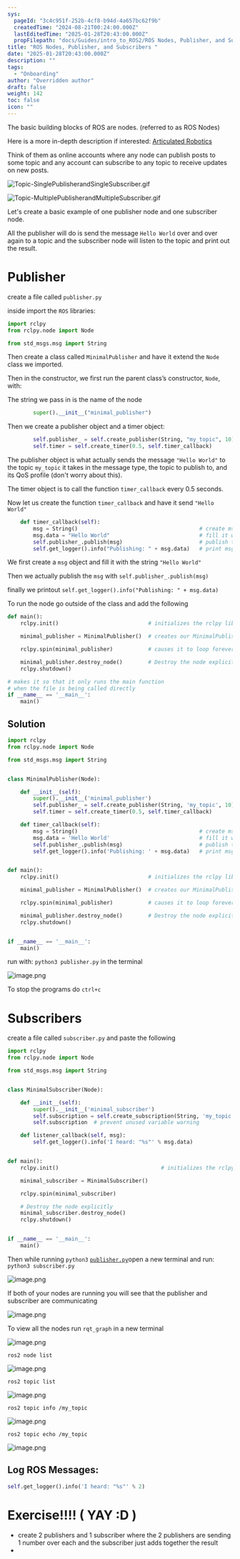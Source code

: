 ```yaml
---
sys:
  pageId: "3c4c951f-252b-4cf8-b94d-4a657bc62f9b"
  createdTime: "2024-08-21T00:24:00.000Z"
  lastEditedTime: "2025-01-28T20:43:00.000Z"
  propFilepath: "docs/Guides/intro_to_ROS2/ROS Nodes, Publisher, and Subscribers .md"
title: "ROS Nodes, Publisher, and Subscribers "
date: "2025-01-28T20:43:00.000Z"
description: ""
tags:
  - "Onboarding"
author: "Overridden author"
draft: false
weight: 142
toc: false
icon: ""
---
```


The basic building blocks of ROS are nodes. (referred to as ROS Nodes)

Here is a more in-depth description if interested: [Articulated Robotics](https://articulatedrobotics.xyz/tutorials/ready-for-ros/ros-overview#2-nodes)

Think of them as online accounts where any node can publish posts to some topic and any account can subscribe to any topic to receive updates on new posts.

![Topic-SinglePublisherandSingleSubscriber.gif](https://docs.ros.org/en/humble/_images/Topic-SinglePublisherandSingleSubscriber.gif)

![Topic-MultiplePublisherandMultipleSubscriber.gif](https://docs.ros.org/en/humble/_images/Topic-MultiplePublisherandMultipleSubscriber.gif)

Let's create a basic example of one publisher node and one subscriber node.

All the publisher will do is send the message `Hello World` over and over again to a topic and the subscriber node will listen to the topic and print out the result.

# Publisher

create a file called `publisher.py` 

inside import the `ROS` libraries:

```python
import rclpy
from rclpy.node import Node

from std_msgs.msg import String
```

Then create a class called `MinimalPublisher` and have it extend the `Node` class we imported.

Then in the constructor, we first run the parent class’s constructor, `Node`, with:

The string we pass in is the name of the node

```python
        super().__init__("minimal_publisher")
```

Then we create a publisher object and a timer object:

```python
        self.publisher_ = self.create_publisher(String, "my_topic", 10)
        self.timer = self.create_timer(0.5, self.timer_callback)
```

The publisher object is what actually sends the message `"Hello World"` to the topic `my_topic` it takes in the message type, the topic to publish to, and its QoS profile (don't worry about this).

The timer object is to call the function `timer_callback` every 0.5 seconds.

Now let us create the function `timer_callback` and have it send `"Hello World"`

```python
    def timer_callback(self):
        msg = String()                                      # create msg object
        msg.data = "Hello World"                            # fill it with data
        self.publisher_.publish(msg)                        # publish the message
        self.get_logger().info("Publishing: " + msg.data)   # print msg
```

We first create a `msg` object and fill it with the string `"Hello World"`

Then we actually publish the `msg` with `self.publisher_.publish(msg)`

finally we printout `self.get_logger().info("Publishing: " + msg.data)`

To run the node go outside of the class and add the following

```python
def main():
    rclpy.init()                            # initializes the rclpy library

    minimal_publisher = MinimalPublisher()  # creates our MinimalPublisher object

    rclpy.spin(minimal_publisher)           # causes it to loop forever

    minimal_publisher.destroy_node()        # Destroy the node explicitly
    rclpy.shutdown()

# makes it so that it only runs the main function
# when the file is being called directly
if __name__ == '__main__': 
    main()
```

## Solution

```python
import rclpy
from rclpy.node import Node

from std_msgs.msg import String


class MinimalPublisher(Node):

    def __init__(self):
        super().__init__('minimal_publisher')
        self.publisher_ = self.create_publisher(String, 'my_topic', 10)
        self.timer = self.create_timer(0.5, self.timer_callback)

    def timer_callback(self):
        msg = String()                                      # create msg object
        msg.data = 'Hello World'                            # fill it with data
        self.publisher_.publish(msg)                        # publish the message
        self.get_logger().info('Publishing: ' + msg.data)   # print msg


def main():
    rclpy.init()                            # initializes the rclpy library

    minimal_publisher = MinimalPublisher()  # creates our MinimalPublisher object

    rclpy.spin(minimal_publisher)           # causes it to loop forever

    minimal_publisher.destroy_node()        # Destroy the node explicitly
    rclpy.shutdown()


if __name__ == '__main__':
    main()
```

run with: `python3 publisher.py` in the terminal

![image.png](https://prod-files-secure.s3.us-west-2.amazonaws.com/d518164a-d88e-44d1-a4ee-3adb3bd8bce0/9214accb-ad5b-44f1-a31c-b3167c59138b/image.png?X-Amz-Algorithm=AWS4-HMAC-SHA256&X-Amz-Content-Sha256=UNSIGNED-PAYLOAD&X-Amz-Credential=ASIAZI2LB466WCSXQIST%2F20250214%2Fus-west-2%2Fs3%2Faws4_request&X-Amz-Date=20250214T160853Z&X-Amz-Expires=3600&X-Amz-Security-Token=IQoJb3JpZ2luX2VjEAUaCXVzLXdlc3QtMiJHMEUCIHdgpxqgVSh%2BHnkfSxLs76O1z0jBv34hOUNgYlgrIeLdAiEAwKGWCgsX4A9%2BDid6iwNZ8BV52DSmh%2BE0KDsUSaDfLkkq%2FwMILRAAGgw2Mzc0MjMxODM4MDUiDNqNcmF5X15XJBZ31SrcA5%2Bm4aCK%2BcCK5%2FyyYi3J6nirETJ82J7Xo0eeeIh7Ze0jjmT7CHC7QSSQpQwyEejlIqkFIkUdSL%2FuBT1%2BlljjVF0kOlxH3ONFapwPq4YIFU9FJCSmaGDbVUyvBoKHXFLaMXIiYAlWAIdwBuK8ACrn%2BNL0Kzz8wb5yObObXRG7JnbjG%2Ffp%2Bp2BJ8%2FOc%2BEIZQAij5uLmtjei%2FN8NX26QC1pj2huFtYcP08mJsUfKymUAkLQqJJbVNwHUZgYnI9pPMyv9TnLrE9Pycj7ls7R4Ss5JMpRY5ijUxbYYrhLU7lDPixyoydVVj0AiU4sa27MszjhNR%2B0SE0IlVMUFiICYg%2FVE5w8OlDfG%2FE41EAbBiM2lwwPirC174BJX7hcAE%2F35i2FePsWT04Zk7xPtyaXRdKIZG3aw0WIfJtoPPCGODhXJn8ppL1s9nnNRb3XHiGPfr30hboc3WxEAHz6RZhnsOiHBnYdzNfRz%2F4sgIa374FeCkP%2FBHxLdqx3tfuo9envgwo5lOjALFnXytS9XE4S8MduoRniKoKlqpI4QvYseSOX%2FtNng8pM7j2qwmnveVw%2BCYQITN3goVOBdN6X9mEgo%2FgSSEYuPn9lefTUxeDlUBn5Hk4OF8qv6T%2FnF3%2FttYjsMOjqvL0GOqUBWymMfwM0C%2Br1u5ShEedoKBr6%2BOpC4xQtLSzBRQi1nlPEPnd2EW4dzTUT3V0iqsdMRlbtXNNw1vSfszc%2FmkmaGvnMzOo9OBnlmJqxB8zm%2FINUsxhh%2BVYoCvFj7ud%2FfZZMJ%2BJWxBeChMjchFjsiqaeqYdd1lfzcWMcHhO%2FLPdNJ1a0Mp5x%2BhxnIcT6RuhIgOAsCnoBgDSmbG2JG9qvDfV7IJLdpQeI&X-Amz-Signature=5fd3e6bd72b97d538773541043b51dda75e1b2544d3d38e12d521a0c1c3e4683&X-Amz-SignedHeaders=host&x-id=GetObject)

To stop the programs do `ctrl+c`

# Subscribers

create a file called `subscriber.py` and paste the following

```python
import rclpy
from rclpy.node import Node

from std_msgs.msg import String


class MinimalSubscriber(Node):

    def __init__(self):
        super().__init__('minimal_subscriber')
        self.subscription = self.create_subscription(String, 'my_topic', self.listener_callback, 10)
        self.subscription  # prevent unused variable warning

    def listener_callback(self, msg):
        self.get_logger().info('I heard: "%s"' % msg.data)


def main():
    rclpy.init()                                # initializes the rclpy library

    minimal_subscriber = MinimalSubscriber()

    rclpy.spin(minimal_subscriber)

    # Destroy the node explicitly
    minimal_subscriber.destroy_node()
    rclpy.shutdown()


if __name__ == '__main__':
    main()
```

Then while running `python3` [`publisher.py`](http://publisher.py/)open a new terminal and run: `python3 subscriber.py` 

![image.png](https://prod-files-secure.s3.us-west-2.amazonaws.com/d518164a-d88e-44d1-a4ee-3adb3bd8bce0/611fccf2-c738-4dbd-94e9-98f209092866/image.png?X-Amz-Algorithm=AWS4-HMAC-SHA256&X-Amz-Content-Sha256=UNSIGNED-PAYLOAD&X-Amz-Credential=ASIAZI2LB466WCSXQIST%2F20250214%2Fus-west-2%2Fs3%2Faws4_request&X-Amz-Date=20250214T160853Z&X-Amz-Expires=3600&X-Amz-Security-Token=IQoJb3JpZ2luX2VjEAUaCXVzLXdlc3QtMiJHMEUCIHdgpxqgVSh%2BHnkfSxLs76O1z0jBv34hOUNgYlgrIeLdAiEAwKGWCgsX4A9%2BDid6iwNZ8BV52DSmh%2BE0KDsUSaDfLkkq%2FwMILRAAGgw2Mzc0MjMxODM4MDUiDNqNcmF5X15XJBZ31SrcA5%2Bm4aCK%2BcCK5%2FyyYi3J6nirETJ82J7Xo0eeeIh7Ze0jjmT7CHC7QSSQpQwyEejlIqkFIkUdSL%2FuBT1%2BlljjVF0kOlxH3ONFapwPq4YIFU9FJCSmaGDbVUyvBoKHXFLaMXIiYAlWAIdwBuK8ACrn%2BNL0Kzz8wb5yObObXRG7JnbjG%2Ffp%2Bp2BJ8%2FOc%2BEIZQAij5uLmtjei%2FN8NX26QC1pj2huFtYcP08mJsUfKymUAkLQqJJbVNwHUZgYnI9pPMyv9TnLrE9Pycj7ls7R4Ss5JMpRY5ijUxbYYrhLU7lDPixyoydVVj0AiU4sa27MszjhNR%2B0SE0IlVMUFiICYg%2FVE5w8OlDfG%2FE41EAbBiM2lwwPirC174BJX7hcAE%2F35i2FePsWT04Zk7xPtyaXRdKIZG3aw0WIfJtoPPCGODhXJn8ppL1s9nnNRb3XHiGPfr30hboc3WxEAHz6RZhnsOiHBnYdzNfRz%2F4sgIa374FeCkP%2FBHxLdqx3tfuo9envgwo5lOjALFnXytS9XE4S8MduoRniKoKlqpI4QvYseSOX%2FtNng8pM7j2qwmnveVw%2BCYQITN3goVOBdN6X9mEgo%2FgSSEYuPn9lefTUxeDlUBn5Hk4OF8qv6T%2FnF3%2FttYjsMOjqvL0GOqUBWymMfwM0C%2Br1u5ShEedoKBr6%2BOpC4xQtLSzBRQi1nlPEPnd2EW4dzTUT3V0iqsdMRlbtXNNw1vSfszc%2FmkmaGvnMzOo9OBnlmJqxB8zm%2FINUsxhh%2BVYoCvFj7ud%2FfZZMJ%2BJWxBeChMjchFjsiqaeqYdd1lfzcWMcHhO%2FLPdNJ1a0Mp5x%2BhxnIcT6RuhIgOAsCnoBgDSmbG2JG9qvDfV7IJLdpQeI&X-Amz-Signature=4e0dec66b6133a19f8b8edf619f52563c413d46119b806b77ed9732e74f704c6&X-Amz-SignedHeaders=host&x-id=GetObject)

If both of your nodes are running you will see that the publisher and subscriber are communicating

![image.png](https://prod-files-secure.s3.us-west-2.amazonaws.com/d518164a-d88e-44d1-a4ee-3adb3bd8bce0/eea428b5-1cf0-43bb-a30b-81cbaf6c5c78/image.png?X-Amz-Algorithm=AWS4-HMAC-SHA256&X-Amz-Content-Sha256=UNSIGNED-PAYLOAD&X-Amz-Credential=ASIAZI2LB466WCSXQIST%2F20250214%2Fus-west-2%2Fs3%2Faws4_request&X-Amz-Date=20250214T160853Z&X-Amz-Expires=3600&X-Amz-Security-Token=IQoJb3JpZ2luX2VjEAUaCXVzLXdlc3QtMiJHMEUCIHdgpxqgVSh%2BHnkfSxLs76O1z0jBv34hOUNgYlgrIeLdAiEAwKGWCgsX4A9%2BDid6iwNZ8BV52DSmh%2BE0KDsUSaDfLkkq%2FwMILRAAGgw2Mzc0MjMxODM4MDUiDNqNcmF5X15XJBZ31SrcA5%2Bm4aCK%2BcCK5%2FyyYi3J6nirETJ82J7Xo0eeeIh7Ze0jjmT7CHC7QSSQpQwyEejlIqkFIkUdSL%2FuBT1%2BlljjVF0kOlxH3ONFapwPq4YIFU9FJCSmaGDbVUyvBoKHXFLaMXIiYAlWAIdwBuK8ACrn%2BNL0Kzz8wb5yObObXRG7JnbjG%2Ffp%2Bp2BJ8%2FOc%2BEIZQAij5uLmtjei%2FN8NX26QC1pj2huFtYcP08mJsUfKymUAkLQqJJbVNwHUZgYnI9pPMyv9TnLrE9Pycj7ls7R4Ss5JMpRY5ijUxbYYrhLU7lDPixyoydVVj0AiU4sa27MszjhNR%2B0SE0IlVMUFiICYg%2FVE5w8OlDfG%2FE41EAbBiM2lwwPirC174BJX7hcAE%2F35i2FePsWT04Zk7xPtyaXRdKIZG3aw0WIfJtoPPCGODhXJn8ppL1s9nnNRb3XHiGPfr30hboc3WxEAHz6RZhnsOiHBnYdzNfRz%2F4sgIa374FeCkP%2FBHxLdqx3tfuo9envgwo5lOjALFnXytS9XE4S8MduoRniKoKlqpI4QvYseSOX%2FtNng8pM7j2qwmnveVw%2BCYQITN3goVOBdN6X9mEgo%2FgSSEYuPn9lefTUxeDlUBn5Hk4OF8qv6T%2FnF3%2FttYjsMOjqvL0GOqUBWymMfwM0C%2Br1u5ShEedoKBr6%2BOpC4xQtLSzBRQi1nlPEPnd2EW4dzTUT3V0iqsdMRlbtXNNw1vSfszc%2FmkmaGvnMzOo9OBnlmJqxB8zm%2FINUsxhh%2BVYoCvFj7ud%2FfZZMJ%2BJWxBeChMjchFjsiqaeqYdd1lfzcWMcHhO%2FLPdNJ1a0Mp5x%2BhxnIcT6RuhIgOAsCnoBgDSmbG2JG9qvDfV7IJLdpQeI&X-Amz-Signature=65204b3fe996b3b384d56b2bfad99394b979a7d1eaad5af3d47f7001e829b0b5&X-Amz-SignedHeaders=host&x-id=GetObject)

To view all the nodes run `rqt_graph` in a new terminal

![image.png](https://prod-files-secure.s3.us-west-2.amazonaws.com/d518164a-d88e-44d1-a4ee-3adb3bd8bce0/1d98e964-4318-4d62-b5c4-8c8f78368598/image.png?X-Amz-Algorithm=AWS4-HMAC-SHA256&X-Amz-Content-Sha256=UNSIGNED-PAYLOAD&X-Amz-Credential=ASIAZI2LB466WCSXQIST%2F20250214%2Fus-west-2%2Fs3%2Faws4_request&X-Amz-Date=20250214T160853Z&X-Amz-Expires=3600&X-Amz-Security-Token=IQoJb3JpZ2luX2VjEAUaCXVzLXdlc3QtMiJHMEUCIHdgpxqgVSh%2BHnkfSxLs76O1z0jBv34hOUNgYlgrIeLdAiEAwKGWCgsX4A9%2BDid6iwNZ8BV52DSmh%2BE0KDsUSaDfLkkq%2FwMILRAAGgw2Mzc0MjMxODM4MDUiDNqNcmF5X15XJBZ31SrcA5%2Bm4aCK%2BcCK5%2FyyYi3J6nirETJ82J7Xo0eeeIh7Ze0jjmT7CHC7QSSQpQwyEejlIqkFIkUdSL%2FuBT1%2BlljjVF0kOlxH3ONFapwPq4YIFU9FJCSmaGDbVUyvBoKHXFLaMXIiYAlWAIdwBuK8ACrn%2BNL0Kzz8wb5yObObXRG7JnbjG%2Ffp%2Bp2BJ8%2FOc%2BEIZQAij5uLmtjei%2FN8NX26QC1pj2huFtYcP08mJsUfKymUAkLQqJJbVNwHUZgYnI9pPMyv9TnLrE9Pycj7ls7R4Ss5JMpRY5ijUxbYYrhLU7lDPixyoydVVj0AiU4sa27MszjhNR%2B0SE0IlVMUFiICYg%2FVE5w8OlDfG%2FE41EAbBiM2lwwPirC174BJX7hcAE%2F35i2FePsWT04Zk7xPtyaXRdKIZG3aw0WIfJtoPPCGODhXJn8ppL1s9nnNRb3XHiGPfr30hboc3WxEAHz6RZhnsOiHBnYdzNfRz%2F4sgIa374FeCkP%2FBHxLdqx3tfuo9envgwo5lOjALFnXytS9XE4S8MduoRniKoKlqpI4QvYseSOX%2FtNng8pM7j2qwmnveVw%2BCYQITN3goVOBdN6X9mEgo%2FgSSEYuPn9lefTUxeDlUBn5Hk4OF8qv6T%2FnF3%2FttYjsMOjqvL0GOqUBWymMfwM0C%2Br1u5ShEedoKBr6%2BOpC4xQtLSzBRQi1nlPEPnd2EW4dzTUT3V0iqsdMRlbtXNNw1vSfszc%2FmkmaGvnMzOo9OBnlmJqxB8zm%2FINUsxhh%2BVYoCvFj7ud%2FfZZMJ%2BJWxBeChMjchFjsiqaeqYdd1lfzcWMcHhO%2FLPdNJ1a0Mp5x%2BhxnIcT6RuhIgOAsCnoBgDSmbG2JG9qvDfV7IJLdpQeI&X-Amz-Signature=148fe8e2f008a4c9a6b730bae4336d63aec52ede1e2386a16012742473bc1668&X-Amz-SignedHeaders=host&x-id=GetObject)

`ros2 node list`

![image.png](https://prod-files-secure.s3.us-west-2.amazonaws.com/d518164a-d88e-44d1-a4ee-3adb3bd8bce0/680ac8cf-e6d9-4164-9ece-5b9a6fccffee/image.png?X-Amz-Algorithm=AWS4-HMAC-SHA256&X-Amz-Content-Sha256=UNSIGNED-PAYLOAD&X-Amz-Credential=ASIAZI2LB466WCSXQIST%2F20250214%2Fus-west-2%2Fs3%2Faws4_request&X-Amz-Date=20250214T160853Z&X-Amz-Expires=3600&X-Amz-Security-Token=IQoJb3JpZ2luX2VjEAUaCXVzLXdlc3QtMiJHMEUCIHdgpxqgVSh%2BHnkfSxLs76O1z0jBv34hOUNgYlgrIeLdAiEAwKGWCgsX4A9%2BDid6iwNZ8BV52DSmh%2BE0KDsUSaDfLkkq%2FwMILRAAGgw2Mzc0MjMxODM4MDUiDNqNcmF5X15XJBZ31SrcA5%2Bm4aCK%2BcCK5%2FyyYi3J6nirETJ82J7Xo0eeeIh7Ze0jjmT7CHC7QSSQpQwyEejlIqkFIkUdSL%2FuBT1%2BlljjVF0kOlxH3ONFapwPq4YIFU9FJCSmaGDbVUyvBoKHXFLaMXIiYAlWAIdwBuK8ACrn%2BNL0Kzz8wb5yObObXRG7JnbjG%2Ffp%2Bp2BJ8%2FOc%2BEIZQAij5uLmtjei%2FN8NX26QC1pj2huFtYcP08mJsUfKymUAkLQqJJbVNwHUZgYnI9pPMyv9TnLrE9Pycj7ls7R4Ss5JMpRY5ijUxbYYrhLU7lDPixyoydVVj0AiU4sa27MszjhNR%2B0SE0IlVMUFiICYg%2FVE5w8OlDfG%2FE41EAbBiM2lwwPirC174BJX7hcAE%2F35i2FePsWT04Zk7xPtyaXRdKIZG3aw0WIfJtoPPCGODhXJn8ppL1s9nnNRb3XHiGPfr30hboc3WxEAHz6RZhnsOiHBnYdzNfRz%2F4sgIa374FeCkP%2FBHxLdqx3tfuo9envgwo5lOjALFnXytS9XE4S8MduoRniKoKlqpI4QvYseSOX%2FtNng8pM7j2qwmnveVw%2BCYQITN3goVOBdN6X9mEgo%2FgSSEYuPn9lefTUxeDlUBn5Hk4OF8qv6T%2FnF3%2FttYjsMOjqvL0GOqUBWymMfwM0C%2Br1u5ShEedoKBr6%2BOpC4xQtLSzBRQi1nlPEPnd2EW4dzTUT3V0iqsdMRlbtXNNw1vSfszc%2FmkmaGvnMzOo9OBnlmJqxB8zm%2FINUsxhh%2BVYoCvFj7ud%2FfZZMJ%2BJWxBeChMjchFjsiqaeqYdd1lfzcWMcHhO%2FLPdNJ1a0Mp5x%2BhxnIcT6RuhIgOAsCnoBgDSmbG2JG9qvDfV7IJLdpQeI&X-Amz-Signature=f5d65309b6e80f331944ff2ab1d01f558efb6eaf76be2c93383c0b8b932da005&X-Amz-SignedHeaders=host&x-id=GetObject)

`ros2 topic list`

![image.png](https://prod-files-secure.s3.us-west-2.amazonaws.com/d518164a-d88e-44d1-a4ee-3adb3bd8bce0/eee2ebe1-27ef-4a4a-96fb-2ca54126fb29/image.png?X-Amz-Algorithm=AWS4-HMAC-SHA256&X-Amz-Content-Sha256=UNSIGNED-PAYLOAD&X-Amz-Credential=ASIAZI2LB466WCSXQIST%2F20250214%2Fus-west-2%2Fs3%2Faws4_request&X-Amz-Date=20250214T160853Z&X-Amz-Expires=3600&X-Amz-Security-Token=IQoJb3JpZ2luX2VjEAUaCXVzLXdlc3QtMiJHMEUCIHdgpxqgVSh%2BHnkfSxLs76O1z0jBv34hOUNgYlgrIeLdAiEAwKGWCgsX4A9%2BDid6iwNZ8BV52DSmh%2BE0KDsUSaDfLkkq%2FwMILRAAGgw2Mzc0MjMxODM4MDUiDNqNcmF5X15XJBZ31SrcA5%2Bm4aCK%2BcCK5%2FyyYi3J6nirETJ82J7Xo0eeeIh7Ze0jjmT7CHC7QSSQpQwyEejlIqkFIkUdSL%2FuBT1%2BlljjVF0kOlxH3ONFapwPq4YIFU9FJCSmaGDbVUyvBoKHXFLaMXIiYAlWAIdwBuK8ACrn%2BNL0Kzz8wb5yObObXRG7JnbjG%2Ffp%2Bp2BJ8%2FOc%2BEIZQAij5uLmtjei%2FN8NX26QC1pj2huFtYcP08mJsUfKymUAkLQqJJbVNwHUZgYnI9pPMyv9TnLrE9Pycj7ls7R4Ss5JMpRY5ijUxbYYrhLU7lDPixyoydVVj0AiU4sa27MszjhNR%2B0SE0IlVMUFiICYg%2FVE5w8OlDfG%2FE41EAbBiM2lwwPirC174BJX7hcAE%2F35i2FePsWT04Zk7xPtyaXRdKIZG3aw0WIfJtoPPCGODhXJn8ppL1s9nnNRb3XHiGPfr30hboc3WxEAHz6RZhnsOiHBnYdzNfRz%2F4sgIa374FeCkP%2FBHxLdqx3tfuo9envgwo5lOjALFnXytS9XE4S8MduoRniKoKlqpI4QvYseSOX%2FtNng8pM7j2qwmnveVw%2BCYQITN3goVOBdN6X9mEgo%2FgSSEYuPn9lefTUxeDlUBn5Hk4OF8qv6T%2FnF3%2FttYjsMOjqvL0GOqUBWymMfwM0C%2Br1u5ShEedoKBr6%2BOpC4xQtLSzBRQi1nlPEPnd2EW4dzTUT3V0iqsdMRlbtXNNw1vSfszc%2FmkmaGvnMzOo9OBnlmJqxB8zm%2FINUsxhh%2BVYoCvFj7ud%2FfZZMJ%2BJWxBeChMjchFjsiqaeqYdd1lfzcWMcHhO%2FLPdNJ1a0Mp5x%2BhxnIcT6RuhIgOAsCnoBgDSmbG2JG9qvDfV7IJLdpQeI&X-Amz-Signature=31e92c1d235a5c0aa5bdc15f469c5d60ac16e53c25e96d66994001eab511a7fe&X-Amz-SignedHeaders=host&x-id=GetObject)

`ros2 topic info /my_topic`

![image.png](https://prod-files-secure.s3.us-west-2.amazonaws.com/d518164a-d88e-44d1-a4ee-3adb3bd8bce0/6288ef12-cb9e-406f-b9eb-65feed3a9011/image.png?X-Amz-Algorithm=AWS4-HMAC-SHA256&X-Amz-Content-Sha256=UNSIGNED-PAYLOAD&X-Amz-Credential=ASIAZI2LB466WCSXQIST%2F20250214%2Fus-west-2%2Fs3%2Faws4_request&X-Amz-Date=20250214T160853Z&X-Amz-Expires=3600&X-Amz-Security-Token=IQoJb3JpZ2luX2VjEAUaCXVzLXdlc3QtMiJHMEUCIHdgpxqgVSh%2BHnkfSxLs76O1z0jBv34hOUNgYlgrIeLdAiEAwKGWCgsX4A9%2BDid6iwNZ8BV52DSmh%2BE0KDsUSaDfLkkq%2FwMILRAAGgw2Mzc0MjMxODM4MDUiDNqNcmF5X15XJBZ31SrcA5%2Bm4aCK%2BcCK5%2FyyYi3J6nirETJ82J7Xo0eeeIh7Ze0jjmT7CHC7QSSQpQwyEejlIqkFIkUdSL%2FuBT1%2BlljjVF0kOlxH3ONFapwPq4YIFU9FJCSmaGDbVUyvBoKHXFLaMXIiYAlWAIdwBuK8ACrn%2BNL0Kzz8wb5yObObXRG7JnbjG%2Ffp%2Bp2BJ8%2FOc%2BEIZQAij5uLmtjei%2FN8NX26QC1pj2huFtYcP08mJsUfKymUAkLQqJJbVNwHUZgYnI9pPMyv9TnLrE9Pycj7ls7R4Ss5JMpRY5ijUxbYYrhLU7lDPixyoydVVj0AiU4sa27MszjhNR%2B0SE0IlVMUFiICYg%2FVE5w8OlDfG%2FE41EAbBiM2lwwPirC174BJX7hcAE%2F35i2FePsWT04Zk7xPtyaXRdKIZG3aw0WIfJtoPPCGODhXJn8ppL1s9nnNRb3XHiGPfr30hboc3WxEAHz6RZhnsOiHBnYdzNfRz%2F4sgIa374FeCkP%2FBHxLdqx3tfuo9envgwo5lOjALFnXytS9XE4S8MduoRniKoKlqpI4QvYseSOX%2FtNng8pM7j2qwmnveVw%2BCYQITN3goVOBdN6X9mEgo%2FgSSEYuPn9lefTUxeDlUBn5Hk4OF8qv6T%2FnF3%2FttYjsMOjqvL0GOqUBWymMfwM0C%2Br1u5ShEedoKBr6%2BOpC4xQtLSzBRQi1nlPEPnd2EW4dzTUT3V0iqsdMRlbtXNNw1vSfszc%2FmkmaGvnMzOo9OBnlmJqxB8zm%2FINUsxhh%2BVYoCvFj7ud%2FfZZMJ%2BJWxBeChMjchFjsiqaeqYdd1lfzcWMcHhO%2FLPdNJ1a0Mp5x%2BhxnIcT6RuhIgOAsCnoBgDSmbG2JG9qvDfV7IJLdpQeI&X-Amz-Signature=2da63c8b849bc57db6c3261daf2c2750120adf4b5390980b9461d7a25e2fe005&X-Amz-SignedHeaders=host&x-id=GetObject)

`ros2 topic echo /my_topic`

![image.png](https://prod-files-secure.s3.us-west-2.amazonaws.com/d518164a-d88e-44d1-a4ee-3adb3bd8bce0/0a6fcb4d-422d-4a6c-a803-749ef4adf2c6/image.png?X-Amz-Algorithm=AWS4-HMAC-SHA256&X-Amz-Content-Sha256=UNSIGNED-PAYLOAD&X-Amz-Credential=ASIAZI2LB466WCSXQIST%2F20250214%2Fus-west-2%2Fs3%2Faws4_request&X-Amz-Date=20250214T160853Z&X-Amz-Expires=3600&X-Amz-Security-Token=IQoJb3JpZ2luX2VjEAUaCXVzLXdlc3QtMiJHMEUCIHdgpxqgVSh%2BHnkfSxLs76O1z0jBv34hOUNgYlgrIeLdAiEAwKGWCgsX4A9%2BDid6iwNZ8BV52DSmh%2BE0KDsUSaDfLkkq%2FwMILRAAGgw2Mzc0MjMxODM4MDUiDNqNcmF5X15XJBZ31SrcA5%2Bm4aCK%2BcCK5%2FyyYi3J6nirETJ82J7Xo0eeeIh7Ze0jjmT7CHC7QSSQpQwyEejlIqkFIkUdSL%2FuBT1%2BlljjVF0kOlxH3ONFapwPq4YIFU9FJCSmaGDbVUyvBoKHXFLaMXIiYAlWAIdwBuK8ACrn%2BNL0Kzz8wb5yObObXRG7JnbjG%2Ffp%2Bp2BJ8%2FOc%2BEIZQAij5uLmtjei%2FN8NX26QC1pj2huFtYcP08mJsUfKymUAkLQqJJbVNwHUZgYnI9pPMyv9TnLrE9Pycj7ls7R4Ss5JMpRY5ijUxbYYrhLU7lDPixyoydVVj0AiU4sa27MszjhNR%2B0SE0IlVMUFiICYg%2FVE5w8OlDfG%2FE41EAbBiM2lwwPirC174BJX7hcAE%2F35i2FePsWT04Zk7xPtyaXRdKIZG3aw0WIfJtoPPCGODhXJn8ppL1s9nnNRb3XHiGPfr30hboc3WxEAHz6RZhnsOiHBnYdzNfRz%2F4sgIa374FeCkP%2FBHxLdqx3tfuo9envgwo5lOjALFnXytS9XE4S8MduoRniKoKlqpI4QvYseSOX%2FtNng8pM7j2qwmnveVw%2BCYQITN3goVOBdN6X9mEgo%2FgSSEYuPn9lefTUxeDlUBn5Hk4OF8qv6T%2FnF3%2FttYjsMOjqvL0GOqUBWymMfwM0C%2Br1u5ShEedoKBr6%2BOpC4xQtLSzBRQi1nlPEPnd2EW4dzTUT3V0iqsdMRlbtXNNw1vSfszc%2FmkmaGvnMzOo9OBnlmJqxB8zm%2FINUsxhh%2BVYoCvFj7ud%2FfZZMJ%2BJWxBeChMjchFjsiqaeqYdd1lfzcWMcHhO%2FLPdNJ1a0Mp5x%2BhxnIcT6RuhIgOAsCnoBgDSmbG2JG9qvDfV7IJLdpQeI&X-Amz-Signature=358f8ca2d46512cc10290ba109b1bfac44142d8d4e40b990165acfc4fef2b91b&X-Amz-SignedHeaders=host&x-id=GetObject)

## Log ROS Messages:

```python
self.get_logger().info('I heard: "%s"' % 2)
```

# Exercise!!!! ( YAY :D )

- create 2 publishers and 1 subscriber where the 2 publishers are sending 1 number over each and the subscriber just adds together the result
- 
